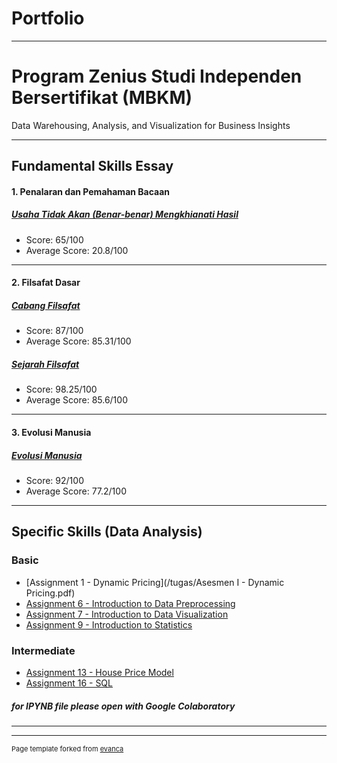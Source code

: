 # Portfolio

---

# Program Zenius Studi Independen Bersertifikat (MBKM)
Data Warehousing, Analysis, and Visualization for Business Insights

---
## Fundamental Skills Essay

#### 1. Penalaran dan Pemahaman Bacaan
##### [Usaha Tidak Akan (Benar-benar) Mengkhianati Hasil](/fundamental/EsaiPemahamanBacaan.pdf)
- Score: 65/100
- Average Score: 20.8/100

---
#### 2. Filsafat Dasar
##### [Cabang Filsafat](/fundamental/CabangFilsafat.pdf)
- Score: 87/100
- Average Score: 85.31/100

##### [Sejarah Filsafat](/fundamental/SejarahFilsafat.pdf)
- Score: 98.25/100
- Average Score: 85.6/100

---
#### 3. Evolusi Manusia
##### [Evolusi Manusia](/fundamental/EvolusiManusia.pdf)
- Score: 92/100
- Average Score: 77.2/100


---

## Specific Skills (Data Analysis)

### Basic
- [Assignment 1 - Dynamic Pricing](/tugas/Asesmen I - Dynamic Pricing.pdf)
- [Assignment 6 - Introduction to Data Preprocessing](https://drive.google.com/file/d/1-b8TGfFM0VK-Q3SBX164OZ4NuVBmaJSX/view?usp=sharing)
- [Assignment 7 - Introduction to Data Visualization](/tugas/7-DV.pdf)
- [Assignment 9 - Introduction to Statistics](https://drive.google.com/file/d/12vWWsCnidbYn51239g8uqACYYGR-p7PG/view?usp=sharing)
### Intermediate
- [Assignment 13 - House Price Model](https://colab.research.google.com/drive/1FTRPYbKXzVY3ApbhRbVYb_EcruzA3zbX?usp=sharing)
- [Assignment 16 - SQL](/tugas/16-SQL.pdf)
##### for IPYNB file please open with Google Colaboratory
---




---
<p style="font-size:11px">Page template forked from <a href="https://github.com/evanca/quick-portfolio">evanca</a></p>
<!-- Remove above link if you don't want to attibute -->
